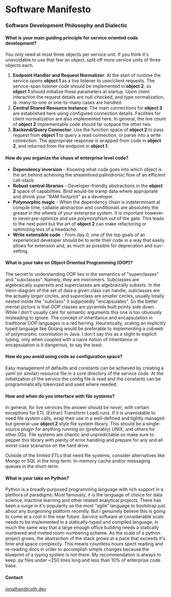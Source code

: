 # Software Manifesto

### Software Development Philosophy and Dialectic

#### What is your main guiding principle for service oriented code development?

You only need at most three objects per service unit. If you think it's unavoidable to use that few an object, split off more service units of three objects each.
1. **Endpoint Handler and Request Normalizer**: At the start of runtime the service opens **object 1** as a live listener to user/client requests. The service-span listener code should be implemented in **object 2**, so **object 1** should initialize these parameters at startup. Upon client interaction the request details are null-checked, and type normalization, ie. many-to-one or one-to-many cases are handled.
2. **Central Shared Resource Instance**: The main connections for **object 3** are established here using configured connection details. Facilities for client normalization are also implemented here. In general, the line count of **object 2** implementable code should far outpace the other two.
3. **Backend/Query Connector**: Use the function space of **object 2** to pass request from **object 1** to query a read connection, or parse into a write connection. The appropriate response is wrapped from code in **object 2**, and returned from the endpoint in **object 1**.

#### How do you organize the chaos of enterprise level code?

- **Dependency inversion** - Knowing what code goes into which object is the art behind acheiving the streamlined pallindromic flow of an efficient call-stack.
- **Robust central libraries** - Developer-friendly abstractions in the **object 2** space of capabilities. Bind would-be tramp data where appropriate and shrink your "RAM footprint" as a developer.
- **Polymorphic magic** - When the dependency chain is indeterminant at compile time, callable abstraction and conditionals are absolutely the grease in the wheels of your enterprise system. It is important however to never pre-optimize and use polymorphism out of the gate. This leads to the next point but the art of **object 2** can make refactoring or optimizing less of a headache.
- **Write extensible code** - From day 0, one of the top goals of an experienced developer should be to write their code in a way that easily allows for extension and, as much as possible for deprecation and sun-setting.

#### What is your take on Object Oriented Programming (OOP)?

The secret to understanding OOP lies in the semantics of "superclasses" and "subclasses". Namely, they are misnomers. Subclasses are algebraically *supersets* and superclasses are algebraically *subsets*. In the Venn-diagram of the set of data a given class can handle, *sub*classes are the actually *larger* circles, and *super*class are *smaller* circles, usually totally nested inside the "subclass" it supposedly "encapsulates". So the better mental picture is that OOP classes are pyramids built pointy side down. While I don't usually care for semantic arguments this one is too obviously misleading to ignore. The concept of inheritance and encapsulation in traditional OOP languages is a red herring. Heuristically, scaling an implicitly typed language like Golang would be preferable to implementing a cobweb of polymorphic convolution in Java. I don't say this as a slight to explicit typing, only when coupled with a naive notion of inheritance or encapsulation is it dangerous, to say the least.


#### How do you avoid using code as configuration space?

Easy management of defaults and constants can be achieved by creating a yaml (or similar) resource file in a core directory of the service code. At the initialization of the service the config file is read and the constants can be programmatically tokenized and used where needed.

#### How and when do you interface with file systems?

In general, for live services the answer should be *never*, with certain exceptions for ETL (Extract Transform Load) runs. If it is unavoidable to need file system calls, wrap their use in a well-defined and tightly managed but general-use **object 2** style file system library. This should be a single-source plugin for anything running on (preferably) UNIX, and others for other OSs. File systems are chaotic and unpredictable so make sure to pepper this library with plenty of error handling and prepare for any and all worst-case scenarios on the hard drive.

Outside of the limited ETLs that need file systems, consider alternatives like Mongo or SQL in the long-term. In-memory cache and/or messaging queues in the short-term.

#### What is your take on Python?

Python is a broadly purposed programming language with rich support in a plethora of paradigms. Most famously, it is the language of choice for data science, machine learning and other related analytical projects. There has been a surge in it's popularity as the most "agile" language to bootstrap just about any burgeoning platform recently. But I genuinely believe this is going to come at a cost in the near future. Service software at considerable scale needs to be implemented in a statically-typed and compiled language, in much the same way that a large enough office building needs a statically numbered and riveted room-numbering scheme. As the scale of a python project grows, the abstraction of the stack grows at a pace that exceeds it's time and space complexity. This means countless hours spent reading and re-reading docs in order to accomplish simple changes because the blueprint of a typing system is not there. My recommendation is always to keep .py files under ~250 lines long and less than 10% of enterprise code base.


#### Contact
jonathan@coth.dev
